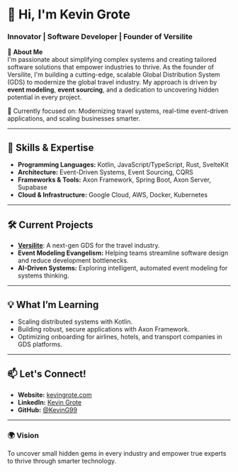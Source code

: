# 👋 Hi, I'm **Kevin Grote**  
### Innovator | Software Developer | Founder of Versilite  

🚀 **About Me**  
I'm passionate about simplifying complex systems and creating tailored software solutions that empower industries to thrive. As the founder of Versilite, I'm building a cutting-edge, scalable Global Distribution System (GDS) to modernize the global travel industry. My approach is driven by **event modeling**, **event sourcing**, and a dedication to uncovering hidden potential in every project.  

🎯 Currently focused on: Modernizing travel systems, real-time event-driven applications, and scaling businesses smarter.  

---

## 🌟 **Skills & Expertise**  
- **Programming Languages:** Kotlin, JavaScript/TypeScript, Rust, SvelteKit  
- **Architecture:** Event-Driven Systems, Event Sourcing, CQRS  
- **Frameworks & Tools:** Axon Framework, Spring Boot, Axon Server, Supabase  
- **Cloud & Infrastructure:** Google Cloud, AWS, Docker, Kubernetes  

---

## 🛠️ **Current Projects**  
- **[Versilite](https://versilite.com)**: A next-gen GDS for the travel industry.  
- **Event Modeling Evangelism:** Helping teams streamline software design and reduce development bottlenecks.  
- **AI-Driven Systems:** Exploring intelligent, automated event modeling for systems thinking.  

---

## 💡 **What I’m Learning**  
- Scaling distributed systems with Kotlin.  
- Building robust, secure applications with Axon Framework.  
- Optimizing onboarding for airlines, hotels, and transport companies in GDS platforms.

---

## 📫 **Let's Connect!**  
- **Website:** [kevingrote.com](https://kevingrote.com)  
- **LinkedIn:** [Kevin Grote](https://www.linkedin.com/in/kgrote-99/)
- **GitHub:** [@KevinG99](https://github.com/KevinG99)

---

### 🌍 **Vision**  
To uncover small hidden gems in every industry and empower true experts to thrive through smarter technology.
